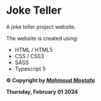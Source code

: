 # Joke Teller

A joke teller project website.

The website is created using:

- HTML / HTML5
- CSS / CSS3
- SASS
- Typescript 5

**© Copyright by _[Mahmoud Mostafa](https://pph.me/mahmoudmostafa)_**

**Thursday, February 01 2024**
